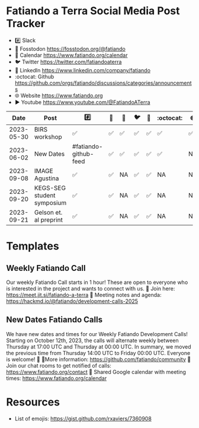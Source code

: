 
# Fatiando a Terra Social Media Post Tracker

- :hash: Slack
- 🦣 Fosstodon https://fosstodon.org/@fatiando
- :calendar: Calendar https://www.fatiando.org/calendar
- :bird: Twitter https://twitter.com/fatiandoaterra
- :briefcase: LinkedIn https://www.linkedin.com/company/fatiando
- :octocat: Github  https://github.com/orgs/fatiando/discussions/categories/announcements
- :globe_with_meridians: Website https://www.fatiando.org
- :arrow_forward: Youtube https://www.youtube.com/@FatiandoATerra

| Date       | Post          | :hash: | 🦣 | :calendar: | :bird: | :briefcase: | :octocat: | :globe_with_meridians: | :arrow_forward: |
|------------|---------------|--------|----|------------|---------|-------------|------------|------------------------|------------------|
| 2023-05-30 | BIRS workshop | ✅    | ✅   | ✅       | ✅    | ✅          | ✅        |    ✅                   | NA               |
|2023-06-02|New Dates| #fatiando-github-feed|✅   | ✅  |✅|✅|✅|NA|NA
|2023-09-08|IMAGE Agustina|✅|✅ |NA   | ✅  |✅|NA|NA|NA|NA
|2023-09-20|KEGS-SEG student symposium|✅|✅ |NA   | ✅  |✅|NA|NA|NA|NA
|2023-09-21|Gelson et. al preprint|✅|✅ |NA   | ✅  |✅|NA|NA|NA|NA


# Templates

## Weekly Fatiando Call
Our weekly Fatiando Call starts in 1 hour! These are open to everyone who is interested in the project and wants to connect with us.
:calling: Join here: https://meet.jit.si/fatiando-a-terra
:memo: Meeting notes and agenda: https://hackmd.io/@fatiando/development-calls-2025

## New Dates Fatiando Calls
We have new dates and times for our Weekly Fatiando Development Calls! Starting on October 12th, 2023, the calls will alternate weekly between Thursday at 17:00 UTC and Thursday at 00:00 UTC.
In summary, we moved the previous time from Thursday 14:00 UTC to Friday 00:00 UTC. 
Everyone is welcome! 🤝 
📍More information: https://github.com/fatiando/community
💬  Join our chat rooms to get notified of calls: https://www.fatiando.org/contact
📆 Shared Google calendar with meeting times: https://www.fatiando.org/calendar

# Resources

- List of emojis: https://gist.github.com/rxaviers/7360908
